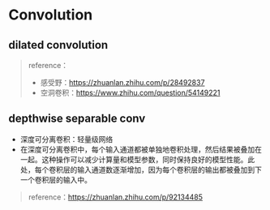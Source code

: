 # Convolution

## dilated convolution

> reference：
>
> * 感受野：https://zhuanlan.zhihu.com/p/28492837
> * 空洞卷积：https://www.zhihu.com/question/54149221



## depthwise separable conv

* 深度可分离卷积：轻量级网络
* 在深度可分离卷积中，每个输入通道都被单独地卷积处理，然后结果被叠加在一起。这种操作可以减少计算量和模型参数，同时保持良好的模型性能。此处，每个卷积层的输入通道数逐渐增加，因为每个卷积层的输出都被叠加到下一个卷积层的输入中。

> reference：https://zhuanlan.zhihu.com/p/92134485
